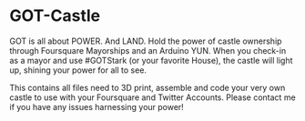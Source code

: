 GOT-Castle
==========

GOT is all about POWER. And LAND. Hold the power of castle ownership through Foursquare Mayorships and an Arduino YUN. When you check-in as a mayor and use #GOTStark (or your favorite House), the castle will light up, shining your power for all to see.

This contains all files need to 3D print, assemble and code your very own castle to use with your Foursquare and Twitter Accounts. Please contact me if you have any issues harnessing your power!
